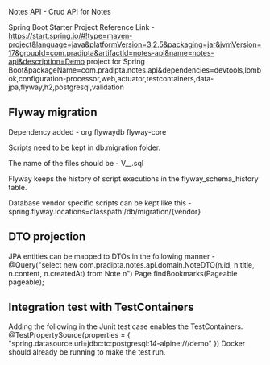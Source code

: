 Notes API - Crud API for Notes

Spring Boot Starter Project Reference Link -
https://start.spring.io/#!type=maven-project&language=java&platformVersion=3.2.5&packaging=jar&jvmVersion=17&groupId=com.pradipta&artifactId=notes-api&name=notes-api&description=Demo project for Spring Boot&packageName=com.pradipta.notes.api&dependencies=devtools,lombok,configuration-processor,web,actuator,testcontainers,data-jpa,flyway,h2,postgresql,validation

Flyway migration
----------------
Dependency added -
<dependency>
<groupId>org.flywaydb</groupId>
<artifactId>flyway-core</artifactId>
</dependency>

Scripts need to be kept in db.migration folder.

The name of the files should be - V<version>__<name of file>.sql

Flyway keeps the history of script executions in the flyway_schema_history table.

Database vendor specific scripts can be kept like this -
spring.flyway.locations=classpath:/db/migration/{vendor}

DTO projection
--------------
JPA entities can be mapped to DTOs in the following manner -
@Query("select new com.pradipta.notes.api.domain.NoteDTO(n.id, n.title, n.content, n.createdAt) from Note n")
Page<NoteDTO> findBookmarks(Pageable pageable);

Integration test with TestContainers
------------------------------------
Adding the following in the Junit test case enables the TestContainers.
@TestPropertySource(properties = {
"spring.datasource.url=jdbc:tc:postgresql:14-alpine:///demo"
})
Docker should already be running to make the test run.